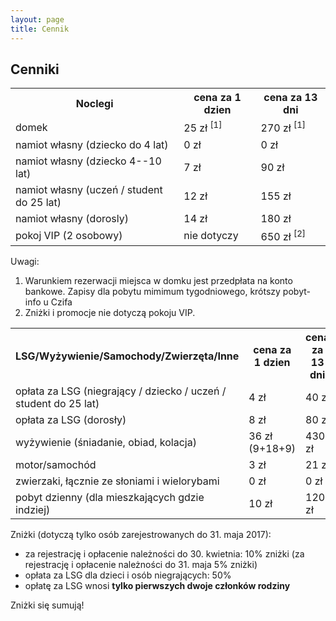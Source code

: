 ```yaml
---
layout: page
title: Cennik
---
```


## Cenniki

<table>

<tr>
<th>Noclegi</th>
<th>cena za 1 dzien</th>
<th>cena za 13 dni</th>
</tr>

<tr>
<td>domek</td>
<td>25 zł <sup>[1]</sup></td>
<td>270 zł <sup>[1]</sup></td>
</tr>

<tr>
<td>namiot własny (dziecko do 4 lat)</td>
<td>0 zł</td>
<td>0 zł</td>
</tr>

<tr>
<td>namiot własny (dziecko 4--10 lat)</td>
<td>7 zł</td>
<td>90 zł</td>
</tr>

<tr>
<td>namiot własny (uczeń / student do 25 lat)</td>
<td>12 zł</td>
<td>155 zł</td>
</tr>

<tr>
<td>namiot własny (dorosly)</td>
<td>14 zł</td>
<td>180 zł</td>
</tr>

<tr>
<td>pokoj VIP (2 osobowy)</td>
<td>nie dotyczy</td>
<td>650 zł <sup>[2]</sup></td>
</tr>

</table>

Uwagi:  
1. Warunkiem rezerwacji miejsca w domku jest przedpłata na konto bankowe. Zapisy dla pobytu mimimum tygodniowego, krótszy pobyt- info u Czifa
2. Zniżki i promocje nie dotyczą pokoju VIP.  

<table>

<tr>
<th>LSG/Wyżywienie/Samochody/Zwierzęta/Inne</th>
<th>cena za 1 dzien</th>
<th>cena za 13 dni</th>
</tr>

<tr>
<td>opłata za LSG (niegrający / dziecko / uczeń / student do 25 lat)</td>
<td>4 zł</td>
<td>40 zł</td>
</tr>

<tr>
<td>opłata za LSG (dorosły)</td>
<td>8 zł</td>
<td>80 zł</td>
</tr>

<tr>
<td>wyżywienie (śniadanie, obiad, kolacja)</td>
<td>36 zł (9+18+9)</td>
<td>430 zł</td>
</tr>

<tr>
<td>motor/samochód</td>
<td>3 zł</td>
<td>21 zł</td>
</tr>

<tr>
<td>zwierzaki, łącznie ze słoniami i wielorybami</td>
<td>0 zł</td>
<td>0 zł</td>
</tr>

<tr>
<td>pobyt dzienny (dla mieszkających gdzie indziej)</td>
<td>10 zł</td>
<td>120 zł</td>
</tr>

</table>
<!--
3. [Członkowie Polskiego Stowarzyszenia Go](http://psg.go.art.pl/lista_czlonkow) mają zniżkę **2 zł na dzień / 20 zł na całość**
-->

Zniżki (dotyczą tylko osób zarejestrowanych do 31. maja 2017):

- za rejestrację i opłacenie należności do 30. kwietnia: 10% zniżki (za rejestrację i opłacenie należności do 31. maja 5% zniżki)
- opłata za LSG dla dzieci i osób niegrających: 50%
- opłatę za LSG wnosi **tylko pierwszych dwoje członków rodziny**

Zniżki się sumują!
